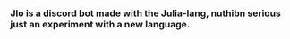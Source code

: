 ### Jlo is a discord bot made with the Julia-lang, nuthibn serious just an experiment with a new language.
